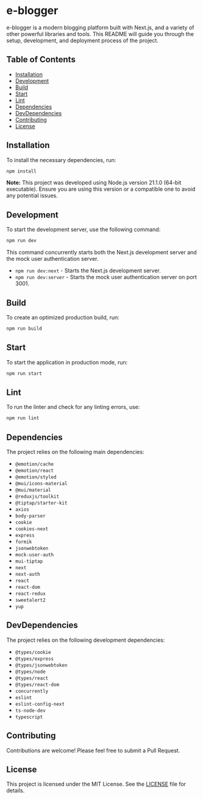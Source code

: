 # e-blogger

e-blogger is a modern blogging platform built with Next.js, and a variety of other powerful libraries and tools. This README will guide you through the setup, development, and deployment process of the project.

## Table of Contents

- [Installation](#installation)
- [Development](#development)
- [Build](#build)
- [Start](#start)
- [Lint](#lint)
- [Dependencies](#dependencies)
- [DevDependencies](#devdependencies)
- [Contributing](#contributing)
- [License](#license)

## Installation

To install the necessary dependencies, run:

```bash
npm install
```

**Note:** This project was developed using Node.js version 21.1.0 (64-bit executable). Ensure you are using this version or a compatible one to avoid any potential issues.

## Development

To start the development server, use the following command:

```bash
npm run dev
```

This command concurrently starts both the Next.js development server and the mock user authentication server.

- `npm run dev:next` - Starts the Next.js development server.
- `npm run dev:server` - Starts the mock user authentication server on port 3001.

## Build

To create an optimized production build, run:

```bash
npm run build
```

## Start

To start the application in production mode, run:

```bash
npm run start
```

## Lint

To run the linter and check for any linting errors, use:

```bash
npm run lint
```

## Dependencies

The project relies on the following main dependencies:

- `@emotion/cache`
- `@emotion/react`
- `@emotion/styled`
- `@mui/icons-material`
- `@mui/material`
- `@reduxjs/toolkit`
- `@tiptap/starter-kit`
- `axios`
- `body-parser`
- `cookie`
- `cookies-next`
- `express`
- `formik`
- `jsonwebtoken`
- `mock-user-auth`
- `mui-tiptap`
- `next`
- `next-auth`
- `react`
- `react-dom`
- `react-redux`
- `sweetalert2`
- `yup`

## DevDependencies

The project relies on the following development dependencies:

- `@types/cookie`
- `@types/express`
- `@types/jsonwebtoken`
- `@types/node`
- `@types/react`
- `@types/react-dom`
- `concurrently`
- `eslint`
- `eslint-config-next`
- `ts-node-dev`
- `typescript`

## Contributing

Contributions are welcome! Please feel free to submit a Pull Request.

## License

This project is licensed under the MIT License. See the [LICENSE](LICENSE) file for details.